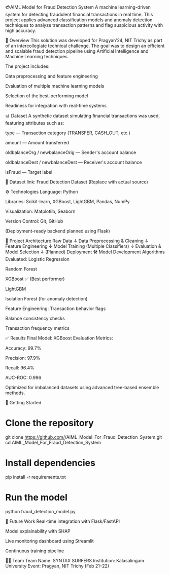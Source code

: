 💳AIML Model for Fraud Detection System
A machine learning-driven system for detecting fraudulent financial transactions in real time. This project applies advanced classification models and anomaly detection techniques to analyze transaction patterns and flag suspicious activity with high accuracy.

🧠 Overview
This solution was developed for Pragyan’24, NIT Trichy as part of an intercollegiate technical challenge. The goal was to design an efficient and scalable fraud detection pipeline using Artificial Intelligence and Machine Learning techniques.

The project includes:

Data preprocessing and feature engineering

Evaluation of multiple machine learning models

Selection of the best-performing model

Readiness for integration with real-time systems

📊 Dataset
A synthetic dataset simulating financial transactions was used, featuring attributes such as:

type — Transaction category (TRANSFER, CASH_OUT, etc.)

amount — Amount transferred

oldbalanceOrg / newbalanceOrig — Sender's account balance

oldbalanceDest / newbalanceDest — Receiver's account balance

isFraud — Target label

📌 Dataset link: Fraud Detection Dataset (Replace with actual source)

⚙️ Technologies
Language: Python

Libraries: Scikit-learn, XGBoost, LightGBM, Pandas, NumPy

Visualization: Matplotlib, Seaborn

Version Control: Git, GitHub

(Deployment-ready backend planned using Flask)

🧩 Project Architecture
Raw Data
   ↓
Data Preprocessing & Cleaning
   ↓
Feature Engineering
   ↓
Model Training (Multiple Classifiers)
   ↓
Evaluation & Model Selection
   ↓
(Planned) Deployment
🛠 Model Development
Algorithms Evaluated:
Logistic Regression

Random Forest

XGBoost ✅ (Best performer)

LightGBM

Isolation Forest (for anomaly detection)

Feature Engineering:
Transaction behavior flags

Balance consistency checks

Transaction frequency metrics

✅ Results
Final Model: XGBoost
Evaluation Metrics:

Accuracy: 99.7%

Precision: 97.9%

Recall: 96.4%

AUC-ROC: 0.996

Optimized for imbalanced datasets using advanced tree-based ensemble methods.

🏃 Getting Started
# Clone the repository
git clone https://github.com/<your-username>/AIML_Model_For_Fraud_Detection_System.git
cd AIML_Model_For_Fraud_Detection_System

# Install dependencies
pip install -r requirements.txt

# Run the model
python fraud_detection_model.py

🔭 Future Work
Real-time integration with Flask/FastAPI

Model explainability with SHAP

Live monitoring dashboard using Streamlit

Continuous training pipeline

👨‍💻 Team
Team Name: SYNTAX SURFERS
Institution: Kalasalingam University
Event: Pragyan, NIT Trichy (Feb 21–22)
